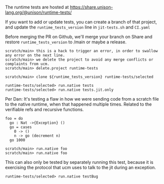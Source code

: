 The runtime tests are hosted at https://share.unison-lang.org/@unison/runtime-tests/

If you want to add or update tests, you can create a branch of that project, and update the `runtime_tests_version` line in `jit-tests.sh` and `CI.yaml`

Before merging the PR on Github, we'll merge your branch on Share and restore `runtime_tests_version` to /main or maybe a release.

``` ucm :hide:error
scratch/main> this is a hack to trigger an error, in order to swallow any error on the next line.
scratch/main> we delete the project to avoid any merge conflicts or complaints from ucm.
scratch/main> delete.project runtime-tests
```
``` ucm :hide
scratch/main> clone ${runtime_tests_version} runtime-tests/selected
```

``` ucm
runtime-tests/selected> run.native tests
runtime-tests/selected> run.native tests.jit.only
```

Per Dan:
It's testing a flaw in how we were sending code from a scratch file to the native runtime, when that happened multiple times.
Related to the verifiable refs and recursive functions.
``` unison
foo = do
  go : Nat ->{Exception} ()
  go = cases
    0 -> ()
    n -> go (decrement n)
  go 1000
```

``` ucm
scratch/main> run.native foo
scratch/main> run.native foo
```

This can also only be tested by separately running this test, because
it is exercising the protocol that ucm uses to talk to the jit during
an exception.

``` ucm :error
runtime-tests/selected> run.native testBug
```
